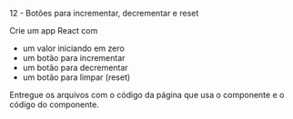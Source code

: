 12 - Botões para incrementar, decrementar e reset

Crie um app React com

- um valor iniciando em zero
- um botão para incrementar
- um botão para decrementar
- um botão para limpar (reset)

Entregue os arquivos com o código da página que usa o componente e o código do componente.

